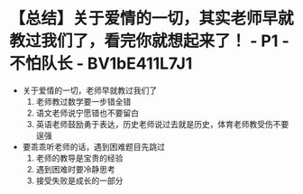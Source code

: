 # 【总结】关于爱情的一切，其实老师早就教过我们了，看完你就想起来了！ - P1 - 不怕队长 - BV1bE411L7J1

-   关于爱情的一切，老师早就教过我们了
    1.  老师教过数学要一步错全错
    2.  语文老师说宁愿错也不要留白
    3.  英语老师鼓励勇于表达，历史老师说过去就是历史，体育老师教受伤不要逞强
-   要乖乖听老师的话，遇到困难题目先跳过
    1.  老师的教导是宝贵的经验
    2.  遇到困难时要冷静思考
    3.  接受失败是成长的一部分